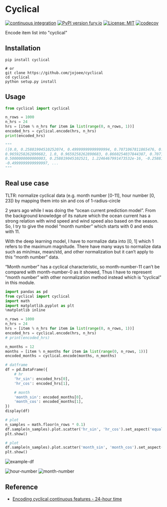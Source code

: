 # Cyclical

[![continuous integration](https://github.com/jojoee/cyclical/workflows/continuous%20integration/badge.svg?branch=master)](https://github.com/jojoee/cyclical/actions/workflows/continuous-integration.yml)
[![PyPI version fury.io](https://badge.fury.io/py/cyclical.svg)](https://pypi.python.org/pypi/cyclical/)
[![License: MIT](https://img.shields.io/badge/License-MIT-yellow.svg)](https://opensource.org/licenses/MIT)
[![codecov](https://codecov.io/gh/jojoee/cyclical/branch/master/graph/badge.svg)](https://codecov.io/gh/jojoee/cyclical)

Encode item list into "cyclical"

## Installation

```
pip install cyclical

# or
git clone https://github.com/jojoee/cyclical
cd cyclical
python setup.py install
```

## Usage

```python
from cyclical import cyclical

n_rows = 1000
n_hrs = 24
hrs = [item % n_hrs for item in list(range(0, n_rows, 1))]
encoded_hrs = cyclical.encode(hrs, n_hrs)
print(encoded_hrs)

"""
([0.0, 0.25881904510252074, 0.49999999999999994, 0.7071067811865476, 0.8660254037844386,
0.9659258262890682, 1.0, 0.9659258262890683, 0.8660254037844387, 0.7071067811865476,
0.5000000000000003, 0.258819045102521, 1.2246467991473532e-16, -0.25881904510252035,
-0.4999999999999997, ...
"""
```

## Real use case

TLTR: normalize cyclical data (e.g. month number [0-11], hour number [0, 23]) by mapping them into sin and cos of 1-radius-circle

2 years ago while I was doing the “ocean current prediction model”. From the background knowledge of its nature which the ocean current has a strong relation with wind speed and wind speed also based on the season. So, I try to give the model “month number” which starts with 0 and ends with 11.

With the deep learning model, I have to normalize data into [0, 1] which 1 refers to the maximum magnitude. There have many ways to normalize data such as min/max, mean/std, and other normalization but it can’t apply to this “month number” data.

“Month number” has a cyclical characteristic, so month-number-11 can’t be compared with month-number-0 as it showed, Thus I have to represent “month number” with other normalization method instead which is “cyclical” in this module.

```python
import pandas as pd
from cyclical import cyclical
import math
import matplotlib.pyplot as plt
%matplotlib inline

n_rows = 1000
n_hrs = 24
hrs = [item % n_hrs for item in list(range(0, n_rows, 1))]
encoded_hrs = cyclical.encode(hrs, n_hrs)
# print(encoded_hrs)

n_months = 12
months = [item % n_months for item in list(range(0, n_rows, 1))]
encoded_months = cyclical.encode(months, n_months)

# datframe
df = pd.DataFrame({
    # hr
    'hr_sin': encoded_hrs[0],
    'hr_cos': encoded_hrs[1],

    # month
    'month_sin': encoded_months[0],
    'month_cos': encoded_months[1],
})
display(df)

# plot
n_samples = math.floor(n_rows * 0.1)
df.sample(n_samples).plot.scatter('hr_sin', 'hr_cos').set_aspect('equal')
plt.show()

# plot
df.sample(n_samples).plot.scatter('month_sin', 'month_cos').set_aspect('equal')
plt.show()
```

![example-df](https://raw.githack.com/jojoee/cyclical/master/example/example-df.png)

![hour-number](https://raw.githack.com/jojoee/cyclical/master/example/hour-number.png)
![month-number](https://raw.githack.com/jojoee/cyclical/master/example/month-number.png)

## Reference
- [Encoding cyclical continuous features - 24-hour time](https://ianlondon.github.io/blog/encoding-cyclical-features-24hour-time/)
